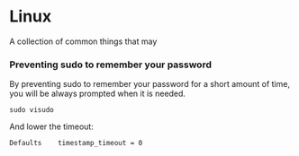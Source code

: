 # Linux
A collection of common things that may

### Preventing sudo to remember your password
By preventing sudo to remember your password for a short amount of time, you will be always prompted when it is needed.

    sudo visudo

And lower the timeout:

    Defaults	timestamp_timeout = 0
